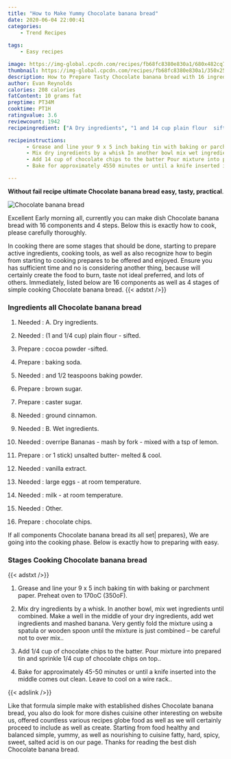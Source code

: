 ```yaml
---
title: "How to Make Yummy Chocolate banana bread"
date: 2020-06-04 22:00:41
categories:
    - Trend Recipes
    
tags:
    - Easy recipes

image: https://img-global.cpcdn.com/recipes/fb68fc8380e830a1/680x482cq70/chocolate-banana-bread-recipe-main-photo.jpg
thumbnail: https://img-global.cpcdn.com/recipes/fb68fc8380e830a1/350x250cq70/chocolate-banana-bread-recipe-main-photo.jpg
description: How to Prepare Tasty Chocolate banana bread with 16 ingredients and 4 stages of easy cooking.
author: Evan Reynolds
calories: 208 calories
fatContent: 10 grams fat
preptime: PT34M
cooktime: PT1H
ratingvalue: 3.6
reviewcount: 1942
recipeingredient: ["A Dry ingredients", "1 and 14 cup plain flour  sifted", "cocoa powder sifted", "baking soda", "and 12 teaspoons baking powder", "brown sugar", "caster sugar", "ground cinnamon", "B Wet ingredients", "overripe Bananas  mash by fork  mixed with a tsp of lemon", "or 1 stick unsalted butter melted  cool", "vanilla extract", "large eggs  at room temperature", "milk  at room temperature", "Other", "chocolate chips"]

recipeinstructions: 
      - Grease and line your 9 x 5 inch baking tin with baking or parchment paper Preheat oven to 170oC 350oF 
      - Mix dry ingredients by a whisk In another bowl mix wet ingredients until combined Make a well in the middle of your dry ingredients add wet ingredients and mashed banana Very gently fold the mixture using a spatula or wooden spoon until the mixture is just combined  be careful not to over mix 
      - Add 14 cup of chocolate chips to the batter Pour mixture into prepared tin and sprinkle 14 cup of chocolate chips on top 
      - Bake for approximately 4550 minutes or until a knife inserted into the middle comes out clean Leave to cool on a wire rack

---
```




**Without fail recipe ultimate Chocolate banana bread easy, tasty, practical**. 


![Chocolate banana bread](https://img-global.cpcdn.com/recipes/fb68fc8380e830a1/680x482cq70/chocolate-banana-bread-recipe-main-photo.jpg "Chocolate banana bread")




Excellent Early morning all, currently you can make dish Chocolate banana bread with 16 components and 4 steps. Below this is exactly how to cook, please carefully thoroughly.

In cooking there are some stages that should be done, starting to prepare active ingredients, cooking tools, as well as also recognize how to begin from starting to cooking prepares to be offered and enjoyed. Ensure you has sufficient time and no is considering another thing, because will certainly create the food to burn, taste not ideal preferred, and lots of others. Immediately, listed below are 16 components as well as 4 stages of simple cooking Chocolate banana bread.
{{< adstxt />}}

### Ingredients all Chocolate banana bread


1. Needed  : A. Dry ingredients.

1. Needed  : (1 and 1/4 cup) plain flour - sifted.

1. Prepare  : cocoa powder -sifted.

1. Prepare  : baking soda.

1. Needed  : and 1/2 teaspoons baking powder.

1. Prepare  : brown sugar.

1. Prepare  : caster sugar.

1. Needed  : ground cinnamon.

1. Needed  : B. Wet ingredients.

1. Needed  : overripe Bananas - mash by fork - mixed with a tsp of lemon.

1. Prepare  : or 1 stick) unsalted butter- melted &amp; cool.

1. Needed  : vanilla extract.

1. Needed  : large eggs - at room temperature.

1. Needed  : milk - at room temperature.

1. Needed  : Other.

1. Prepare  : chocolate chips.



If all components Chocolate banana bread its all set| prepares}, We are going into the cooking phase. Below is exactly how to preparing with easy.

### Stages Cooking Chocolate banana bread

{{< adstxt />}}


1. Grease and line your 9 x 5 inch baking tin with baking or parchment paper. Preheat oven to 170oC (350oF).



1. Mix dry ingredients by a whisk. In another bowl, mix wet ingredients until combined. Make a well in the middle of your dry ingredients, add wet ingredients and mashed banana. Very gently fold the mixture using a spatula or wooden spoon until the mixture is just combined – be careful not to over mix..



1. Add 1/4 cup of chocolate chips to the batter. Pour mixture into prepared tin and sprinkle 1/4 cup of chocolate chips on top..



1. Bake for approximately 45-50 minutes or until a knife inserted into the middle comes out clean. Leave to cool on a wire rack..





{{< adslink />}}

Like that formula simple make with established dishes Chocolate banana bread, you also do look for more dishes cuisine other interesting on website us, offered countless various recipes globe food as well as we will certainly proceed to include as well as create. Starting from food healthy and balanced simple, yummy, as well as nourishing to cuisine fatty, hard, spicy, sweet, salted acid is on our page. Thanks for reading the best dish Chocolate banana bread.
